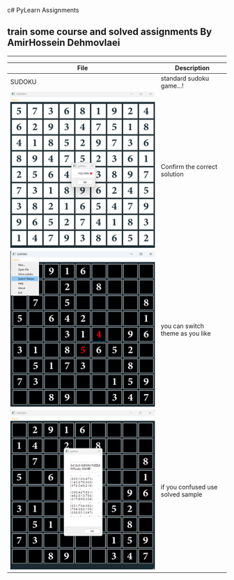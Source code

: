 c# PyLearn Assignments
## train some course and solved assignments By AmirHossein Dehmovlaei

---
| File                                  | Description                       |
|---------------------------------------|-----------------------------------|
| SUDOKU                                | standard sudoku game...!          |
| ![concentric](../23/sudoku.png)       | Confirm the correct solution      |
| ![concentric](../23/sudoku_dark.png)  | you can switch theme as you like  |
| ![concentric](../23/sudoku_solve.png) | if you confused use solved sample |
